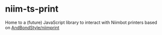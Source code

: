 # niim-ts-print
Home to a (future) JavaScript library to interact with Niimbot printers based on [AndBondStyle/niimprint](https://github.com/AndBondStyle/niimprint)
